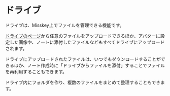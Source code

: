 # ドライブ
ドライブは、Misskey上でファイルを管理できる機能です。

[ドライブのページ](/my/drive)から任意のファイルをアップロードできるほか、アバターに設定した画像や、ノートに添付したファイルなどもすべてドライブにアップロードされます。

ドライブにアップロードされたファイルは、いつでもダウンロードすることができるほか、ノート作成時に「ドライブからファイルを添付」することでファイルを再利用することもできます。

ドライブ内にフォルダを作り、複数のファイルをまとめて整理することもできます。
